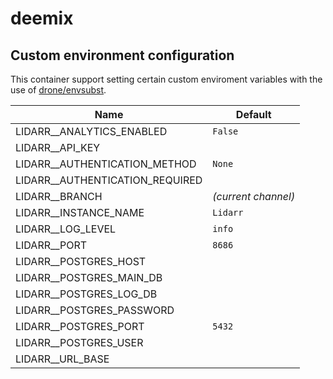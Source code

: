 # deemix

## Custom environment configuration

This container support setting certain custom enviroment variables with the use of [drone/envsubst](https://github.com/drone/envsubst).

| Name                            | Default             |
|---------------------------------|---------------------|
| LIDARR__ANALYTICS_ENABLED       | `False`             |
| LIDARR__API_KEY                 |                     |
| LIDARR__AUTHENTICATION_METHOD   | `None`              |
| LIDARR__AUTHENTICATION_REQUIRED |                     |
| LIDARR__BRANCH                  | _(current channel)_ |
| LIDARR__INSTANCE_NAME           | `Lidarr`            |
| LIDARR__LOG_LEVEL               | `info`              |
| LIDARR__PORT                    | `8686`              |
| LIDARR__POSTGRES_HOST           |                     |
| LIDARR__POSTGRES_MAIN_DB        |                     |
| LIDARR__POSTGRES_LOG_DB         |                     |
| LIDARR__POSTGRES_PASSWORD       |                     |
| LIDARR__POSTGRES_PORT           | `5432`              |
| LIDARR__POSTGRES_USER           |                     |
| LIDARR__URL_BASE                |                     |
